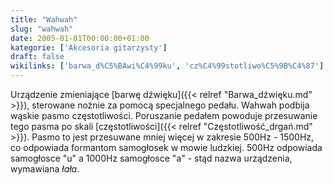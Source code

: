 ```yaml
---
title: "Wahwah"
slug: "wahwah"
date: 2005-01-01T00:00:00+01:00
kategorie: ['Akcesoria gitarzysty']
draft: false
wikilinks: ['barwa_d%C5%BAwi%C4%99ku', 'cz%C4%99stotliwo%C5%9B%C4%87']
---
```

Urządzenie zmieniające [barwę dźwięku]({{< relref "Barwa_dźwięku.md" >}}),
sterowane nożnie za pomocą specjalnego pedału. Wahwah podbija wąskie
pasmo częstotliwości. Poruszanie pedałem powoduje przesuwanie tego pasma
po skali [częstotliwości]({{< relref "Częstotliwość_drgań.md" >}}). Pasmo to jest
przesuwane mniej więcej w zakresie 500Hz - 1500Hz, co odpowiada
formantom samogłosek w mowie ludzkiej. 500Hz odpowiada samogłosce "u" a
1000Hz samogłosce "a" - stąd nazwa urządzenia, wymawiana *łała*.

